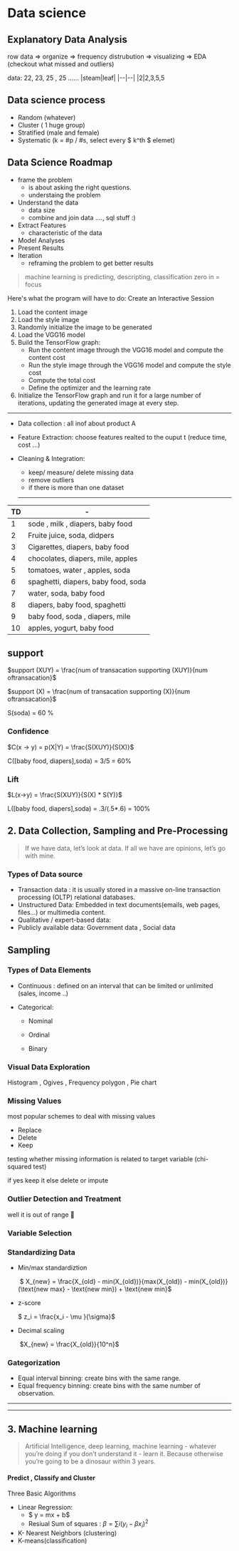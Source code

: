 # Data science
## Explanatory Data Analysis
 row data => organize => frequency distrubution => visualizing => EDA (checkout what missed and outliers)

 data:  22, 23, 25 , 25 ...... 
 |steam|leaf|
  |--|--|
  |2|2,3,5,5

 ## Data science process
 * Random (whatever)
 * Cluster ( 1 huge group)
 * Stratified (male and female)
 * Systematic (k = #p / #s,  select every $ k^th $ elemet)

## Data Science Roadmap
* frame the problem 
    *  is about asking the right questions.
    *  understaing the problem
* Understand the data
    * data size
    * combine and join data ...., sql stuff :)
* Extract Features
    * characteristic of the data
* Model Analyses
* Present Results
* Iteration 
    * reframing the problem to get better results 
> machine learning is predicting, descripting, classification
> zero in = focus

Here's what the program will have to do:
Create an Interactive Session

1. Load the content image 
2. Load the style image
3. Randomly initialize the image to be generated 
4. Load the VGG16 model
5. Build the TensorFlow graph:
    - Run the content image through the VGG16 model and compute the content cost
    - Run the style image through the VGG16 model and compute the style cost
    - Compute the total cost
    - Define the optimizer and the learning rate
6. Initialize the TensorFlow graph and run it for a large number of iterations, updating the generated image at every step.

----

* Data collection : all inof about product A

* Feature Extraction: choose features realted to the ouput t (reduce time, cost ...)

* Cleaning & Integration: 
  * keep/ measure/ delete missing data
  * remove outliers
  * if there is more than one dataset 

  ---


| TD   | -                                   |
| ---- | ----------------------------------- |
| 1    | sode , milk , diapers, baby food    |
| 2    | Fruite juice, soda, didpers         |
| 3    | Cigarettes, diapers, baby food      |
| 4    | chocolates, diapers, mile, apples   |
| 5    | tomatoes, water , apples, soda      |
| 6    | spaghetti, diapers, baby food, soda |
| 7    | water, soda, baby food              |
| 8    | diapers, baby food, spaghetti       |
| 9    | baby food, soda , diapers, mile     |
| 10   | apples, yogurt, baby food           |



## support

$support (XUY) = \frac{num of transacation supporting (XUY)}{num oftransacation}$ 

$support (X) = \frac{num of transacation supporting (X)}{num oftransacation}$ 

S(soda) = 60 %

### Confidence

$C(x -> y) = p(X|Y) = \frac{S(XUY)}{S(X)}$

C([baby food, diapers],soda) = 3/5 = 60%

### Lift

$L(x->y) = \frac{S(XUY)}{S(X) * S(Y)}$

L([baby food, diapers],soda) = .3/(.5*.6) = 100%





## 2. Data Collection, Sampling and Pre-Processing



> If we have data, let’s look at data. If all we have
> are opinions, let’s go with mine.

### Types of Data source

* Transaction data : it is usually stored in a massive on-line transaction processing (OLTP) relational databases.
* Unstructured Data: Embedded in text documents(emails, web pages, files...) or multimedia content.
* Qualitative / expert-based data: 
* Publicly available data: Government data , Social data

## Sampling

### Types of Data Elements

* Continuous : defined on an interval that can be limited or unlimited (sales, income ..)

* Categorical:

  * Nominal

  * Ordinal
  * Binary

### Visual Data Exploration

Histogram , Ogives , Frequency polygon , Pie chart

### Missing Values

most popular schemes to deal with missing values

* Replace 
* Delete
* Keep

testing whether missing information is related to target variable (chi-squared test) 

if yes keep it else delete or impute

### Outlier Detection and Treatment

well it is out of range :frog:

### Variable Selection

### Standardizing Data

* Min/max standardiztion

  ​	$ X_{new} = \frac{X_{old} - min(X_{old})}{max(X_{old}) -  min(X_{old})} (\text{new max} - \text{new min}) + \text{new min}$

* z-score

  $ z_i = \frac{x_i - \mu }{\sigma}$

* Decimal scaling

  ​	$X_{new} = \frac{X_{old}}{10^n}$

### Gategorization

* Equal interval binning: create bins with the same range.
* Equal frequency binning: create bins with the same number of observation.

---

---



##  3. Machine learning

> Artificial Intelligence, deep learning, machine
> learning - whatever you’re doing if you don’t
> understand it - learn it. Because otherwise
> you’re going to be a dinosaur within 3 years. 

#### Predict , Classify and Cluster

Three Basic Algorithms

* Linear Regression: 
  * $ y = mx + b$
  * Resiual Sum of squares : $\beta = \sum i(y_i - \beta x_i)^2$ 
* K- Nearest Neighbors (clustering)
* K-means(classification)